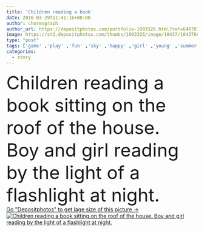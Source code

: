 ```yaml
---
title: 'Children reading a book'
date: 2016-03-29T11:41:16+00:00
author: choreograph
author_url: https://depositphotos.com/portfolio-1003326.html?ref=64678756
image: https://st2.depositphotos.com/thumbs/1003326/image/10437/104376038/api_thumb_450.jpg?forcejpeg=true
type: "post"
tags: ['game' ,'play' ,'fun' ,'sky' ,'happy' ,'girl' ,'young' ,'summer' ,'people' ,'freedom' ,'outdoors' ,'happiness' ,'success' ,'joy' ,'caucasian' ,'light' ,'child' ,'little' ,'vintage' ,'boy' ,'childhood' ,'kid' ,'star' ,'imagination' ,'concept' ,'house' ,'night' ,'roof' ,'evening' ,'two' ,'dream' ,'playing' ,'tile' ,'read' ,'joyful' ,'together' ,'friends' ,'book' ,'education' ,'looking' ,'vacation' ,'lantern' ,'study' ,'adventure' ,'fairy' ,'tale' ,'brother' ,'sister' ,'story' ,'flashlight' ]
categories: 
  - story
---
```

<div aling="center">
            <font size="60"> Children reading a book sitting on the roof of the house. Boy and girl reading by the light of a flashlight at night.</font>   
</div>
<div>
    <a href='https://st2.depositphotos.com/thumbs/1003326/image/10437/104376038/api_thumb_450.jpg?forcejpeg=true?ref=64678756' target=_blank > Go "Depositphotos" to get lage size of this picture ->
        <img href='https://st2.depositphotos.com/thumbs/1003326/image/10437/104376038/api_thumb_450.jpg?forcejpeg=true?ref=64678756' src='https://st2.depositphotos.com/1003326/10437/i/950/depositphotos_104376038-stock-photo-children-reading-a-book.jpg?forcejpeg=true' alt='Children reading a book sitting on the roof of the house. Boy and girl reading by the light of a flashlight at night.' >
    </a>
</div>
